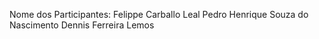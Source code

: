 Nome dos Participantes:
Felippe Carballo Leal
Pedro Henrique Souza do Nascimento
Dennis Ferreira Lemos
